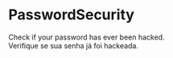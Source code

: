 # PasswordSecurity
Check if your password has ever been hacked. <br>
Verifique se sua senha já foi hackeada.
